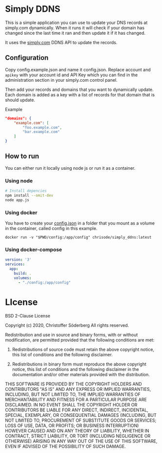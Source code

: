 # Simply DDNS

This is a simple application you can use to update your DNS records at simply.com dynamically.
When it runs it will check if your domain has changed since the last time it ran and then update it if it has changed.

It uses the [simply.com](https://www.simply.com/en/docs/api/) DDNS API to update the records.

## Configuration
Copy config.example.json and name it config.json. Replace account and `apikey` with your account id and API Key which you can find in the administration section in your simply.com control panel.

Then add your records and domains that you want to dynamically update. Each domain is added as a key with a list of records for that domain that is should update.

Example
```json
"domains": {
    "example.com": [
        "foo.example.com",
        "bar.example.com"
    ]
}
```

## How to run
You can either run it locally using node js or run it as a container.

### Using node
```bash
# Install depencies
npm install --omit-dev
node app.js
```
### Using docker
You have to create your [config.json](##Configuration) in a folder that you mount as a volume in the container, called config in this example.

`docker run -v "$PWD/config:/app/config" chrisode/simply_ddns:latest`

### Using docker-compose
```yaml
version: '3'
services:
  app:
    build: .
    volumes:
      - "./config:/app/config"
```

# LIcense
BSD 2-Clause License

Copyright (c) 2020, Christoffer Söderberg
All rights reserved.

Redistribution and use in source and binary forms, with or without
modification, are permitted provided that the following conditions are met:

1. Redistributions of source code must retain the above copyright notice, this
   list of conditions and the following disclaimer.

2. Redistributions in binary form must reproduce the above copyright notice,
   this list of conditions and the following disclaimer in the documentation
   and/or other materials provided with the distribution.

THIS SOFTWARE IS PROVIDED BY THE COPYRIGHT HOLDERS AND CONTRIBUTORS "AS IS"
AND ANY EXPRESS OR IMPLIED WARRANTIES, INCLUDING, BUT NOT LIMITED TO, THE
IMPLIED WARRANTIES OF MERCHANTABILITY AND FITNESS FOR A PARTICULAR PURPOSE ARE
DISCLAIMED. IN NO EVENT SHALL THE COPYRIGHT HOLDER OR CONTRIBUTORS BE LIABLE
FOR ANY DIRECT, INDIRECT, INCIDENTAL, SPECIAL, EXEMPLARY, OR CONSEQUENTIAL
DAMAGES (INCLUDING, BUT NOT LIMITED TO, PROCUREMENT OF SUBSTITUTE GOODS OR
SERVICES; LOSS OF USE, DATA, OR PROFITS; OR BUSINESS INTERRUPTION) HOWEVER
CAUSED AND ON ANY THEORY OF LIABILITY, WHETHER IN CONTRACT, STRICT LIABILITY,
OR TORT (INCLUDING NEGLIGENCE OR OTHERWISE) ARISING IN ANY WAY OUT OF THE USE
OF THIS SOFTWARE, EVEN IF ADVISED OF THE POSSIBILITY OF SUCH DAMAGE.
